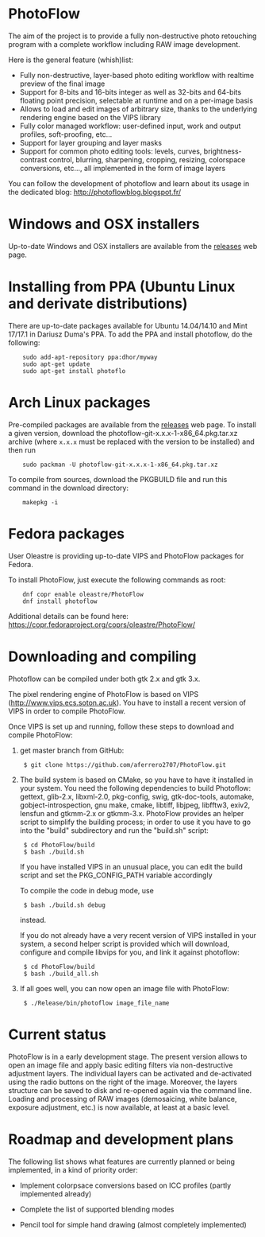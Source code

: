 PhotoFlow
=========

The aim of the project is to provide a fully non-destructive photo retouching program with a complete workflow including RAW image development.

Here is the general feature (whish)list:

- Fully non-destructive, layer-based photo editing workflow with realtime preview of the final image
- Support for 8-bits and 16-bits integer as well as 32-bits and 64-bits floating point precision, selectable at runtime and on a per-image basis
- Allows to load and edit images of arbitrary size, thanks to the underlying rendering engine based on the VIPS library
- Fully color managed workflow: user-defined input, work and output profiles, soft-proofing, etc...
- Support for layer grouping and layer masks
- Support for common photo editing tools: levels, curves, brightness-contrast control, blurring, sharpening, cropping, resizing, colorspace conversions, etc..., all implemented in the form of image layers

You can follow the development of photoflow and learn about its usage in the dedicated blog: http://photoflowblog.blogspot.fr/

# Windows and OSX installers

Up-to-date Windows and OSX installers are available from the [releases](https://github.com/aferrero2707/PhotoFlow/releases) web page.

# Installing from PPA (Ubuntu Linux and derivate distributions)

There are up-to-date packages available for Ubuntu 14.04/14.10 and Mint 17/17.1 in Dariusz Duma's PPA.
To add the PPA and install photoflow, do the following:

        sudo add-apt-repository ppa:dhor/myway
        sudo apt-get update
        sudo apt-get install photoflo

# Arch Linux packages

Pre-compiled packages are available from the [releases](https://github.com/aferrero2707/PhotoFlow/releases) web page. To install a given version, download the photoflow-git-x.x.x-1-x86_64.pkg.tar.xz archive (where `x.x.x` must be replaced with the version to be installed) and then run 

        sudo packman -U photoflow-git-x.x.x-1-x86_64.pkg.tar.xz

To compile from sources, download the PKGBUILD file and run this command in the download directory:

        makepkg -i

# Fedora packages

User Oleastre is providing up-to-date VIPS and PhotoFlow packages for Fedora.

To install PhotoFlow, just execute the following commands as root:

        dnf copr enable oleastre/PhotoFlow
        dnf install photoflow

Additional details can be found here: https://copr.fedoraproject.org/coprs/oleastre/PhotoFlow/

# Downloading and compiling

Photoflow can be compiled under both gtk 2.x and gtk 3.x.

The pixel rendering engine of PhotoFlow is based on VIPS (http://www.vips.ecs.soton.ac.uk). You have to install a recent version of VIPS in order to compile PhotoFlow.

Once VIPS is set up and running, follow these steps to download and compile PhotoFlow:

1. get master branch from GitHub:

        $ git clone https://github.com/aferrero2707/PhotoFlow.git

2. The build system is based on CMake, so you have to have it installed in your system.
   You need the following dependencies to build Photoflow: gettext, glib-2.x, libxml-2.0, pkg-config, swig, gtk-doc-tools, automake, gobject-introspection, gnu make, cmake, libtiff, libjpeg, libfftw3, exiv2, lensfun and gtkmm-2.x or gtkmm-3.x.
   PhotoFlow provides an helper script to simplify the building process;
   in order to use it you have to go into the "build" subdirectory and run the "build.sh" script:

        $ cd PhotoFlow/build
        $ bash ./build.sh
   
   If you have installed VIPS in an unusual place, you can edit the build script and set the PKG_CONFIG_PATH variable accordingly

   To compile the code in debug mode, use
   
        $ bash ./build.sh debug
   
   instead.
   
   If you do not already have a very recent version of VIPS installed in your system, a second helper script is provided 
   which will download, configure and compile libvips for you, and link it against photoflow:
   
        $ cd PhotoFlow/build
        $ bash ./build_all.sh
   

3. If all goes well, you can now open an image file with PhotoFlow:

        $ ./Release/bin/photoflow image_file_name
        

# Current status

PhotoFlow is in a early development stage. The present version allows to open an image file and apply basic editing filters via non-destructive adjustment layers. The individual layers can be activated and de-activated using the radio buttons on the right of the image. Moreover, the layers structure can be saved to disk and re-opened again via the command line.
Loading and processing of RAW images (demosaicing, white balance, exposure adjustment, etc.) is now available, at least at a basic level.

# Roadmap and development plans

The following list shows what features are currently planned or being implemented, in a kind of priority order:

- Implement colorpsace conversions based on ICC profiles (partly implemented already)

- Complete the list of supported blending modes

- Pencil tool for simple hand drawing (almost completely implemented)


